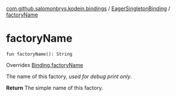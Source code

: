 [com.github.salomonbrys.kodein.bindings](../index.md) / [EagerSingletonBinding](index.md) / [factoryName](.)

# factoryName

`fun factoryName(): String`

Overrides [Binding.factoryName](../-binding/factory-name.md)

The name of this factory, *used for debug print only*.

**Return**
The simple name of this factory.


